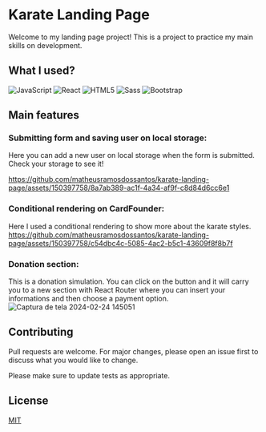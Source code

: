 # Karate Landing Page

Welcome to my landing page project!
This is a project to practice my main skills on development. 

## What I used?
![JavaScript](https://img.shields.io/badge/JavaScript-323330?style=for-the-badge&logo=javascript&logoColor=F7DF1E)
![React](https://img.shields.io/badge/React-20232A?style=for-the-badge&logo=react&logoColor=61DAFB)
![HTML5](https://img.shields.io/badge/HTML5-E34F26?style=for-the-badge&logo=html5&logoColor=white)
![Sass](https://img.shields.io/badge/Sass-CC6699?style=for-the-badge&logo=sass&logoColor=white)
![Bootstrap](https://img.shields.io/badge/Bootstrap-563D7C?style=for-the-badge&logo=bootstrap&logoColor=white)

## Main features

### Submitting form and saving user on local storage: 
Here you can add a new user on local storage when the form is submitted. Check your storage to see it!

https://github.com/matheusramosdossantos/karate-landing-page/assets/150397758/8a7ab389-ac1f-4a34-af9f-c8d84d6cc6e1

### Conditional rendering on CardFounder: 
Here I used a conditional rendering to show more about the karate styles.
https://github.com/matheusramosdossantos/karate-landing-page/assets/150397758/c54dbc4c-5085-4ac2-b5c1-43609f8f8b7f

### Donation section: 
This is a donation simulation. You can click on the button and it will carry you to a new section with React Router where you can insert your informations and then choose a payment option. 
![Captura de tela 2024-02-24 145051](https://github.com/matheusramosdossantos/karate-landing-page/assets/150397758/c4948d31-330e-4e3f-977c-46ba46e19459)


## Contributing

Pull requests are welcome. For major changes, please open an issue first
to discuss what you would like to change.

Please make sure to update tests as appropriate.

## License

[MIT](https://choosealicense.com/licenses/mit/)
